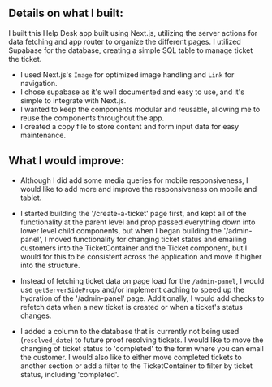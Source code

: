 ## Details on what I built:

I built this Help Desk app built using Next.js, utilizing the server actions for data fetching and app router to organize the different pages. I utilized Supabase for the database, creating a simple SQL table to manage ticket the ticket. 

- I used Next.js's `Image` for optimized image handling and `Link` for navigation.
- I chose supabase as it's well documented and easy to use,  and it's simple to integrate with Next.js.
- I wanted to keep the components modular and reusable, allowing me to reuse the components throughout the app. 
- I created a copy file to store content and form input data for easy maintenance.

## What I would improve:

   - Although I did add some media queries for mobile responsiveness, I would like to add more and improve the responsiveness on mobile and tablet. 

   - I started building the '/create-a-ticket' page first, and kept all of the functionality at the parent level and prop passed everything down into lower level child components, but when I began building the '/admin-panel', I moved functionality for changing ticket status and emailing customers into the TicketContainer and the Ticket component, but I would for this to be consistent across the application and move it higher into the structure.

   - Instead of fetching ticket data on page load for the `/admin-panel`, I would use `getServerSideProps` and/or implement caching to speed up the hydration of the '/admin-panel' page. Additionally, I would add checks to refetch data when a new ticket is created or when a ticket's status changes.

   - I added a column to the database that is currently not being used (`resolved_date`) to future proof resolving tickets. I would like to move the changing of ticket status to 'completed' to the form where you can email the customer. I would also like to either move completed tickets to another section or add a filter to the TicketContainer to filter by ticket status, including 'completed'. 


